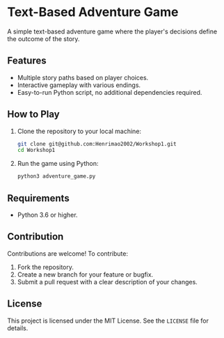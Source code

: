 # Text-Based Adventure Game

A simple text-based adventure game where the player's decisions define the outcome of the story.

## Features
- Multiple story paths based on player choices.
- Interactive gameplay with various endings.
- Easy-to-run Python script, no additional dependencies required.

## How to Play

1. Clone the repository to your local machine:
   ```bash
   git clone git@github.com:Henrimao2002/Workshop1.git
   cd Workshop1
   ```

2. Run the game using Python:
   ```bash
   python3 adventure_game.py
   ```

## Requirements
- Python 3.6 or higher.

## Contribution
Contributions are welcome! To contribute:
1. Fork the repository.
2. Create a new branch for your feature or bugfix.
3. Submit a pull request with a clear description of your changes.

## License
This project is licensed under the MIT License. See the `LICENSE` file for details.


